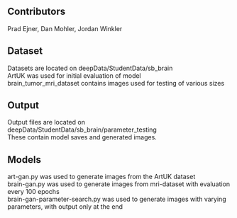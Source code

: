 ## Contributors
Prad Ejner, Dan Mohler, Jordan Winkler

## Dataset
Datasets are located on deepData/StudentData/sb_brain  
ArtUK was used for initial evaluation of model  
brain_tumor_mri_dataset contains images used for testing of various sizes  

## Output
Output files are located on deepData/StudentData/sb_brain/parameter_testing  
These contain model saves and generated images.  

## Models
art-gan.py was used to generate images from the ArtUK dataset  
brain-gan.py was used to generate images from mri-dataset with evaluation every 100 epochs  
brain-gan-parameter-search.py was used to generate images with varying parameters, with output only at the end  
